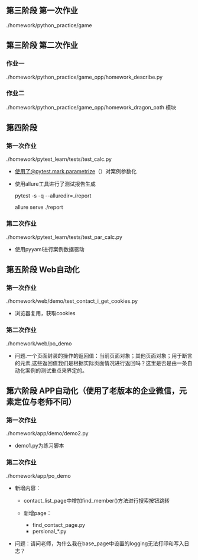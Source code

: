 ## 第三阶段 第一次作业
./homework/python_practice/game

## 第三阶段 第二次作业

### 作业一
./homework/python_practice/game_opp/homework_describe.py

### 作业二
./homework/python_practice/game_opp/homework_dragon_oath 模块


## 第四阶段 

### 第一次作业

./homework/pytest_learn/tests/test_calc.py

- 使用了@pytest.mark.parametrize（）对案例参数化
- 使用allure工具进行了测试报告生成

    pytest -s -q --alluredir=./report
    
    allure serve ./report
    
### 第二次作业

./homework/pytest_learn/tests/test_par_calc.py

- 使用pyyaml进行案例数据驱动

## 第五阶段 Web自动化

### 第一次作业

./homework/web/demo/test_contact_i_get_cookies.py

- 浏览器复用，获取cookies

### 第二次作业
./homework/web/po_demo

- 问题.一个页面封装的操作的返回值：当前页面对象；其他页面对象；用于断言的元素,这些返回值我们是根据实际页面情况进行返回吗？这里是否是由一条自动化案例的测试重点来界定的。

## 第六阶段 APP自动化（使用了老版本的企业微信，元素定位与老师不同）

### 第一次作业

./homework/app/demo/demo2.py

- demo1.py为练习脚本

### 第二次作业

./homework/app/po_demo

- 新增内容：
    - contact_list_page中增加find_member()方法进行搜索按钮跳转
    
    - 新增page：
    
        - find_contact_page.py
        - persional_*.py

- 问题：请问老师，为什么我在base_page中设置的logging无法打印和写入日志？